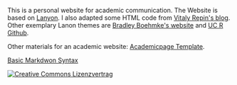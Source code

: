 
This is a personal website for academic communication. The Website is based on [Lanyon](http://lanyon.getpoole.com/). I also adapted some HTML code from [Vitaly Repin's blog](https://github.com/vitalyrepin/vrepinblog). Other exemplary Lanon themes are [Bradley Boehmke's website](http://bradleyboehmke.github.io/) and [UC R Github](https://github.com/uc-r/uc-r.github.io).

Other materials for an academic website: [Academicpage Template](https://academicpages.github.io/).

[Basic Markdwon Syntax](https://help.github.com/articles/basic-writing-and-formatting-syntax/)

[![Creative Commons Lizenzvertrag](https://i.creativecommons.org/l/by-sa/4.0/88x31.png)](http://creativecommons.org/licenses/by-sa/4.0/) 
